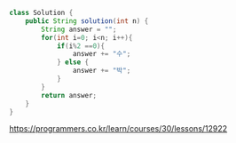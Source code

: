 ```java
class Solution {
    public String solution(int n) {
        String answer = "";
        for(int i=0; i<n; i++){
            if(i%2 ==0){
                answer += "수";
            } else {
                answer += "박";
            }
        }
        return answer;
    }
}
```
https://programmers.co.kr/learn/courses/30/lessons/12922
